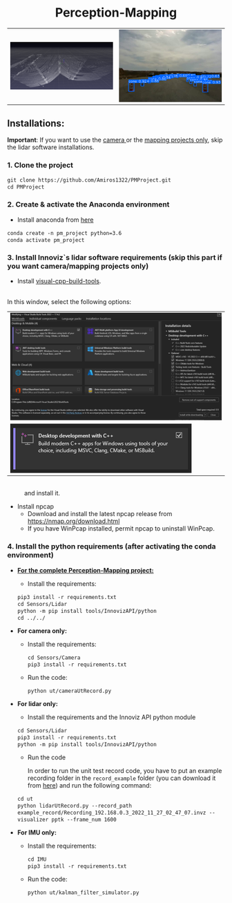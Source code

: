 <h1 align="center"> Perception-Mapping </h1>
<table>
  <tr>
    <td style="width:50%"><img src="figures/img_2.png" title="LiDAR"></td>
    <td style="width:50%"><img src="figures/img_3.png" title="Camera"></td>
  </tr>
</table>

## Installations:
**Important**: If you want to use the <u>camera </u> or the <u>mapping projects only</u>, skip the lidar software installations.

### 1. Clone the project
``` 
git clone https://github.com/Amiros1322/PMProject.git
cd PMProject
```  
 
### 2. Create & activate the Anaconda environment 
* Install anaconda from [here](https://www.anaconda.com)
```
conda create -n pm_project python=3.6
conda activate pm_project 
```

### 3. Install Innoviz`s lidar software requirements (skip this part if you want camera/mapping projects only)
* Install <a href=" https://visualstudio.microsoft.com/visual-cpp-build-tools/ ">visual-cpp-build-tools</a>.
<br>
In this window, select the following options:

<table>
  <tr>
    <td style="width:100%"><img src="figures/img_1.png" style="width:100%"></td>  
  </tr>
  <tr>
    <td style="width:100%"><img src="figures/img.png"></td>
  </tr>
</table>

<br>
&nbsp;&nbsp;&nbsp;&nbsp;&nbsp;&nbsp;&nbsp;&nbsp;&nbsp;&nbsp;and install it.
<br>

* Install npcap
  * Download and install the latest npcap release from https://nmap.org/download.html
  * If you have WinPcap installed, permit npcap to uninstall WinPcap.

### 4. Install the python requirements (after activating the conda environment)
* <b><u> For the complete Perception-Mapping project:</u></b>
  * Install the requirements:
  ```
  pip3 install -r requirements.txt
  cd Sensors/Lidar
  python -m pip install tools/InnovizAPI/python
  cd ../../
  ```

  <!-- * Run the code:
  ```
  python ut/pm_ut.py
  ``` -->

* <b> For camera only: </b>
  
  * Install the requirements:
    ```
    cd Sensors/Camera
    pip3 install -r requirements.txt
    ```
  * Run the code:
    ```
    python ut/cameraUtRecord.py
    ```
    
* <b> For lidar only: </b>
  
  * Install the requirements and the Innoviz API python module
  ```
  cd Sensors/Lidar
  pip3 install -r requirements.txt
  python -m pip install tools/InnovizAPI/python
  ```
  * Run the code
  
      In order to run the unit test record code, you have to put an example recording folder in the `record_example` folder (you can download it from [here](https://drive.google.com/drive/folders/1tQMXf8ZPdBfWMpLH1PofaXAAVx_zpKfL)) and run the following command:
  ```
  cd ut
  python lidarUtRecord.py --record_path example_record/Recording_192.168.0.3_2022_11_27_02_47_07.invz --visualizer pptk --frame_num 1600
  ```

  

* <b> For IMU only: </b>

  * Install the requirements:
    ```
    cd IMU
    pip3 install -r requirements.txt
    ```
  * Run the code:
    ```
    python ut/kalman_filter_simulator.py
    ```
